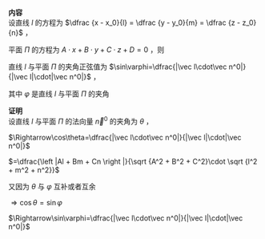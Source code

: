 **内容**  
设直线 $l$ 的方程为 $\dfrac {x - x_0}{l} =  \dfrac {y - y_0}{m} =  \dfrac {z - z_0}{n}$ ，  
  
平面 $\Pi$ 的方程为 $A\cdot x+B\cdot y+C\cdot z+D=0$ ，则  
  
直线 $l$ 与平面 $\Pi$ 的夹角正弦值为 $\sin\varphi=\dfrac{|\vec l\cdot\vec n^0|}{|\vec l|\cdot|\vec n^0|}$ ，  
  
其中 $\varphi$ 是直线 $l$ 与平面 $\Pi$ 的夹角  
  
**证明**  
设直线 $l$ 与平面 $\Pi$ 的法向量 $\vec n^0$ 的夹角为 $\theta$ ，  
  
$\Rightarrow\cos\theta=\dfrac{|\vec l\cdot\vec n^0|}{|\vec l|\cdot|\vec n^0|}$  
  
$=\dfrac{\left |Al + Bm + Cn \right |}{\sqrt {A^2 + B^2 + C^2}\cdot \sqrt {l^2 + m^2 + n^2}}$  
  
又因为 $\theta$ 与 $\varphi$ 互补或者互余  
  
$\Rightarrow\cos\theta=\sin\varphi$  
  
$\Rightarrow\sin\varphi=\dfrac{|\vec l\cdot\vec n^0|}{|\vec l|\cdot|\vec n^0|}$  
